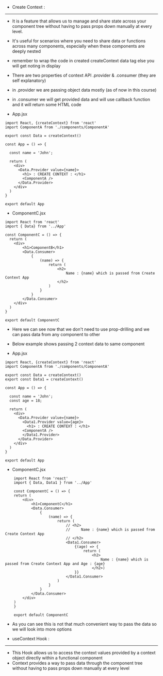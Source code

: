 - Create Context : 
-------------------
- It is a feature that allows us to manage and share state across your component tree without having to pass props down manually at every level.
- It's useful for scenarios where you need to share data or functions across many components, especially when these components are deeply nested 
- remember to wrap the code in created createContext data tag else you will get noting in display
- There are two properties of context API .provider & .consumer (they are self explanatory)
- in .provider we are passing object data mostly (as of now in this course)
- in .consumer we will get provided data and will use callback function and it will return some HTML code

- App.jsx
```
import React, {createContext} from 'react'
import ComponentA from './components/ComponentA'

export const Data = createContext()

const App = () => {

  const name = 'John';

  return (
    <div>
      <Data.Provider value={name}>
        <h1> : CREATE CONTEXT : </h1>
        <ComponentA />
      </Data.Provider>
    </div>
  )
}

export default App
```
- ComponentC.jsx
```
import React from 'react'
import { Data} from '../App'

const ComponentC = () => {
  return (
    <div>
        <h1>ComponentB</h1>
        <Data.Consumer>
            {
                (name) => {
                    return (
                        <h2> 
                            Name : {name} which is passed from Create Context App
                        </h2>
                    )
                }    
            }
        </Data.Consumer>
    </div>
  )
}

export default ComponentC
```
- Here we can see now that we don't need to use prop-drilling and we can pass data from any component to other
- Below example shows passing 2 context data to same component

- App.jsx
```
import React, {createContext} from 'react'
import ComponentA from './components/ComponentA'

export const Data = createContext()
export const Data1 = createContext()

const App = () => {

  const name = 'John';
  const age = 18;

  return (
    <div>
      <Data.Provider value={name}>
        <Data1.Provider value={age}>
          <h1> : CREATE CONTEXT : </h1>
        <ComponentA />
        </Data1.Provider>   
      </Data.Provider>
    </div>
  )
}

export default App
```
- ComponentC.jsx
```
    import React from 'react'
    import { Data, Data1 } from '../App'

    const ComponentC = () => {
    return (
        <div>
            <h1>ComponentC</h1>
            <Data.Consumer>
                {
                    (name) => {
                        return (
                            // <h2> 
                            //     Name : {name} which is passed from Create Context App
                            // </h2>
                            <Data1.Consumer>
                                {(age) => {
                                    return (
                                        <h2> 
                                            Name : {name} which is passed from Create Context App and Age : {age} 
                                        </h2>)
                                }}
                            </Data1.Consumer>
                        )
                    }    
                }
            </Data.Consumer>
        </div>
    )
    }

    export default ComponentC
```	
- As you can see this is not that much convenient way to pass the data so we will look into more options

- useContext Hook :
----------------------
- This Hook allows us to access the context values provided by a context object directly within a functional component
- Context provides a way to pass data through the component tree without having to pass props down manually at every level 